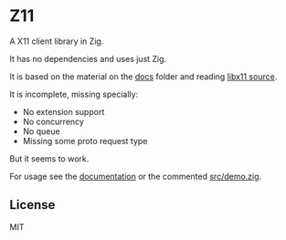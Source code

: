 # Z11

A X11 client library in Zig.

It has no dependencies and uses just Zig.

It is based on the material on the [docs](/docs) folder and reading [libx11 source](https://gitlab.freedesktop.org/xorg/lib/libx11).

It is incomplete, missing specially:
- No extension support
- No concurrency
- No queue
- Missing some proto request type

But it seems to work.

For usage see the [documentation](https://diogok.github.io/z11) or the commented [src/demo.zig](src/demo.zig).

## License

MIT
